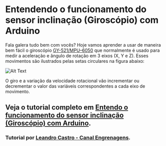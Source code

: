 # Entendendo o funcionamento do sensor inclinação (Giroscópio) com Arduino

Fala galera tudo bem com vocês? Hoje vamos aprender a usar de maneira bem fácil o giroscópio [GY-521/MPU–6050](https://www.arduinoomega.com/acelerometro-e-giroscopio-3-eixos-6-dof-mpu-6050) que normalmente é usado para medir a aceleração e ângulo de rotação em 3 eixos (X, Y e Z). Esses movimentos são ilustrados pelas setas circulares na figura abaixo:

![Alt Text](https://blog.arduinoomega.com/wp-content/uploads/2021/04/image-281x300.png)

O giro e a variação da velocidade rotacional vão incrementar ou decrementar o valor das variáveis correspondentes a cada eixo de movimento.

## Veja o tutorial completo em [Entendo o funcionamento do sensor inclinação (Giroscópio) com Arduino](https://blog.arduinoomega.com/5-passos-para-utilizar-o-sensor-de-inclinacao-giroscopio/).

### Tutorial por [Leandro Castro - Canal Engrenagens](https://www.youtube.com/channel/UCcBm4Zcty4iP9MsXXK_lMdQ).
